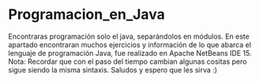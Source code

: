 # Programacion_en_Java
Encontraras programación solo el java, separándolos en módulos.
En este apartado encontraran muchos ejercicios y información de lo que abarca el lenguaje de programación Java, fue realizado en Apache NetBeans IDE 15.
Nota: Recordar que con el paso del tiempo cambian algunas cositas pero sigue siendo la misma sintaxis. Saludos y espero que les sirva :)

